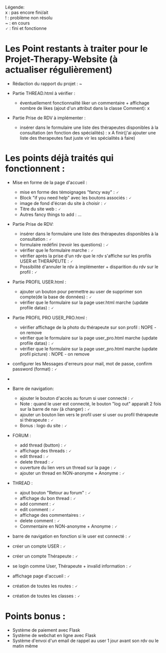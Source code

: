 Légende: <br/>
x : pas encore fini/ait <br/>
! : problème non résolu <br/>
~ : en cours <br/>
🗸 : fini et fonctionne <br/>

# Les Point restants à traiter pour le Projet-Therapy-Website (à actualiser régulièrement)

- Rédaction du rapport du projet : ~
  
- Partie THREAD.html à vérifier :
    - éventuellement fonctionnalité liker un commentaire + affichage nombre de likes (ajout d'un attribut dans la classe Comment): x


- Partie Prise de RDV à implémenter :
    - insérer dans le formulaire une liste des thérapeutes disponibles à la consultation (en fonction des spécialités) : x A finir(j'ai ajouter une liste des therapeutes faut juste vir les spécialités à faire)
   



# Les points déjà traités qui fonctionnent :

- Mise en forme de la page d'accueil :
    - mise en forme des témoignages "fancy way" : 🗸
    - Block "if you need help" avec les boutons associés : 🗸
    - image de fond d'écran du site à choisir : 🗸
    - Titre du site web : 🗸
    - Autres fancy things to add : ...


- Partie Prise de RDV:
    - insérer dans le formulaire une liste des thérapeutes disponibles à la consultation : 🗸
    - formulaire redéfini (revoir les questions) : 🗸
    - vérifier que le formulaire marche : 🗸
    - vérifier après la prise d'un rdv que le rdv s'affiche sur les profils USER et THERAPEUTE : 🗸
    - Possibilité d'annuler le rdv à implémenter + disparition du rdv sur le profil : 🗸

- Partie PROFIL USER.html :
    - ajouter un bouton pour permettre au user de supprimer son compte(de la base de données) : 🗸
    - vérifier que le formulaire sur la page user.html marche (update profile datas) : 🗸


- Partie PROFIL PRO USER_PRO.html :
    - vérifier affichage de la photo du thérapeute sur son profil : NOPE - on remove
    - vérifier que le formulaire sur la page user_pro.html marche (update profile datas) : 🗸
    - vérifier que le formulaire sur la page user_pro.html marche (update profil picture) : NOPE - on remove


- configurer les Messages d'erreurs pour mail, mot de passe, confirm password (format) : 🗸
- 
- Barre de navigation:
    - ajouter le bouton d'accès au forum si user connecté :  🗸
    - Note : quand le user est connecté, le bouton "log out" apparaît 2 fois sur la barre de nav (à changer) : 🗸
    - ajouter un bouton lien vers le profil user si user ou profil thérapeute si thérapeute : 🗸
    - Bonus : logo du site : 🗸

- FORUM :
    - add thread (button) : 🗸 
    - affichage des threads : 🗸
    - edit thread : 🗸 
    - delete thread : 🗸
    - ouverture du lien vers un thread sur la page : 🗸
    - ajouter un thread en NON-anonyme + Anonyme : 🗸

- THREAD :
    - ajout bouton "Retour au forum" : 🗸
    - affichage du bon thread : 🗸 
    - add comment : 🗸
    - edit comment : 🗸
    - affichage des commentaires : 🗸
    - delete comment : 🗸
    - Commentaire en NON-anonyme + Anonyme : 🗸

- barre de navigation en fonction si le user est connecté : 🗸
- créer un compte USER : 🗸
- créer un compte Thérapeute : 🗸
- se login comme User, Thérapeute + invalid information : 🗸
- affichage page d'accueil : 🗸
- création de toutes les routes : 🗸
- création de toutes les classes : 🗸


# Points bonus :
- Système de paiement avec Flask
- Système de webchat en ligne avec Flask
- Système d'envoi d'un email de rappel au user 1 jour avant son rdv ou le matin même
